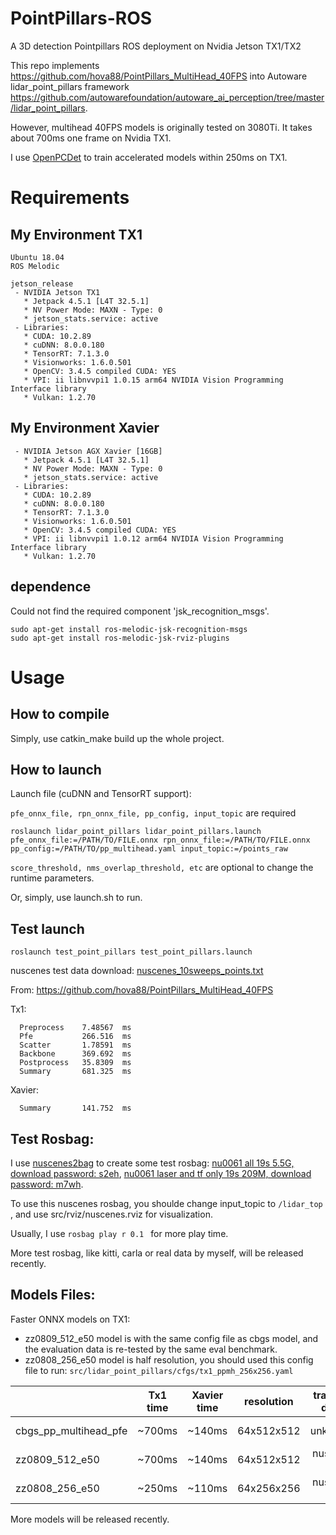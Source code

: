 # PointPillars-ROS
A 3D detection Pointpillars ROS deployment on Nvidia Jetson TX1/TX2

This repo implements https://github.com/hova88/PointPillars_MultiHead_40FPS into Autoware lidar_point_pillars framework https://github.com/autowarefoundation/autoware_ai_perception/tree/master/lidar_point_pillars.

However, multihead 40FPS models is originally tested on 3080Ti. It takes about 700ms one frame on Nvidia TX1.

I use [OpenPCDet](https://github.com/hova88/OpenPCDet) to train accelerated models within 250ms on TX1.

# Requirements 
## My Environment TX1
```
Ubuntu 18.04
ROS Melodic

jetson_release
 - NVIDIA Jetson TX1
   * Jetpack 4.5.1 [L4T 32.5.1]
   * NV Power Mode: MAXN - Type: 0
   * jetson_stats.service: active
 - Libraries:
   * CUDA: 10.2.89
   * cuDNN: 8.0.0.180
   * TensorRT: 7.1.3.0
   * Visionworks: 1.6.0.501
   * OpenCV: 3.4.5 compiled CUDA: YES
   * VPI: ii libnvvpi1 1.0.15 arm64 NVIDIA Vision Programming Interface library
   * Vulkan: 1.2.70
```
## My Environment Xavier
```
 - NVIDIA Jetson AGX Xavier [16GB]
   * Jetpack 4.5.1 [L4T 32.5.1]
   * NV Power Mode: MAXN - Type: 0
   * jetson_stats.service: active
 - Libraries:
   * CUDA: 10.2.89
   * cuDNN: 8.0.0.180
   * TensorRT: 7.1.3.0
   * Visionworks: 1.6.0.501
   * OpenCV: 3.4.5 compiled CUDA: YES
   * VPI: ii libnvvpi1 1.0.12 arm64 NVIDIA Vision Programming Interface library
   * Vulkan: 1.2.70
```

## dependence
Could not find the required component 'jsk_recognition_msgs'.
```
sudo apt-get install ros-melodic-jsk-recognition-msgs 
sudo apt-get install ros-melodic-jsk-rviz-plugins
```

# Usage
## How to compile

Simply, use catkin_make build up the whole project.

## How to launch
Launch file (cuDNN and TensorRT support): 

`pfe_onnx_file, rpn_onnx_file, pp_config, input_topic` are required

```
roslaunch lidar_point_pillars lidar_point_pillars.launch pfe_onnx_file:=/PATH/TO/FILE.onnx rpn_onnx_file:=/PATH/TO/FILE.onnx pp_config:=/PATH/TO/pp_multihead.yaml input_topic:=/points_raw 
```

`score_threshold, nms_overlap_threshold, etc` are optional to change the runtime parameters.

Or, simply, use launch.sh to run.

## Test launch

```
roslaunch test_point_pillars test_point_pillars.launch
```
nuscenes test data download: [nuscenes_10sweeps_points.txt](https://drive.google.com/file/d/1KD0LT0kzcpGUysUu__dfnfYnHUW62iwN/view?usp=sharing)

From: https://github.com/hova88/PointPillars_MultiHead_40FPS

Tx1:
```
  Preprocess    7.48567  ms
  Pfe           266.516  ms
  Scatter       1.78591  ms
  Backbone      369.692  ms
  Postprocess   35.8309  ms
  Summary       681.325  ms
```

Xavier:
```
  Summary       141.752  ms
```

## Test Rosbag:

I use [nuscenes2bag](https://github.com/clynamen/nuscenes2bag) to create some test rosbag: [nu0061 all 19s 5.5G, download password: s2eh](https://pan.baidu.com/s/1vqKvJ8jRwxEZKuuFBCig2w), [nu0061 laser and tf only 19s 209M, download password: m7wh](https://pan.baidu.com/s/11geDn_kD2LuWf2R4VqdbEg).

To use this nuscenes rosbag, you shoulde change input_topic to `/lidar_top` , and use src/rviz/nuscenes.rviz for visualization.

Usually, I use `rosbag play r 0.1 ` for more play time.

More test rosbag, like kitti, carla or real data by myself, will be released recently.

## Models Files:
Faster ONNX models on TX1:
* zz0809_512_e50 model is with the same config file as cbgs model, and the evaluation data is re-tested by the same eval benchmark.
* zz0808_256_e50 model is half resolution, you should used this config file to run: `src/lidar_point_pillars/cfgs/tx1_ppmh_256x256.yaml`

|                                             | Tx1 time | Xavier time |resolution| training data | mean_ap | nd_score  | car ap | ped ap | truck ap| download |
|---------------------------------------------|:--------:|:-----------:|:--------:|:-------------:|:-------:|:---------:|:------:|:------:|:-------:|:--------:| 
| cbgs_pp_multihead_pfe                       | ~700ms   | ~140ms |64x512x512| unknown       |0.447    | 0.515     | 0.813  | 0.724  | 0.500   | [pfe](https://drive.google.com/file/d/1gQWtBZ4vfrSmv2nToSIarr-d7KkEWqxw/view?usp=sharing) [backbone](https://drive.google.com/file/d/1dvUkjvhE0GEWvf6GchSGg8-lwukk7bTw/view?usp=sharing) |
| zz0809_512_e50 |~700ms| ~140ms |64x512x512|nusc tr-v|0.460|0.524|0.818|0.733|0.507|[pfe](https://drive.google.com/file/d/1mLP3v0iXUG5CrT_KLi9VBbsBbByl-WeQ/view?usp=sharing) [backbone](https://drive.google.com/file/d/1bkQfxgyxYNyBbsnwgX_JWe8YgByBTSX7/view?usp=sharing)|
| zz0808_256_e50 |~250ms| ~110ms |64x256x256|nusc tr-v|0.351|0.454|0.781|0.571|0.427|[pfe](https://drive.google.com/file/d/1pxsP5fhQG0XzpU0yzJOjRcO3ru_JM5Vn/view?usp=sharing) [backbone](https://drive.google.com/file/d/1Pb8xZ_55oo95SDSzS1KHvQ_MvnS-X1Iv/view?usp=sharing)|

More models will be released recently.
